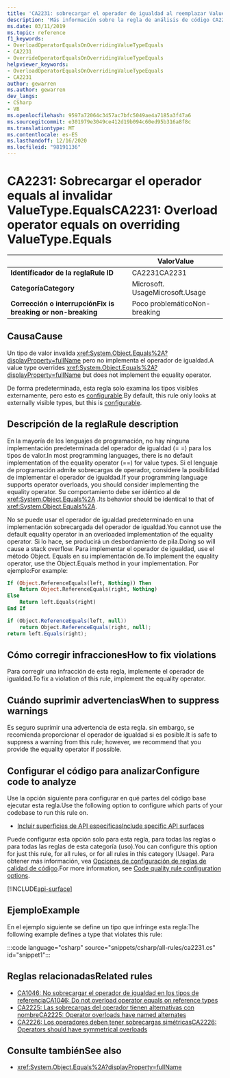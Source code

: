 ```yaml
---
title: 'CA2231: sobrecargar el operador de igualdad al reemplazar ValueType. Equals (análisis de código)'
description: 'Más información sobre la regla de análisis de código CA2231: sobrecargar el operador de igualdad al reemplazar ValueType. Equals'
ms.date: 03/11/2019
ms.topic: reference
f1_keywords:
- OverloadOperatorEqualsOnOverridingValueTypeEquals
- CA2231
- OverrideOperatorEqualsOnOverridingValueTypeEquals
helpviewer_keywords:
- OverloadOperatorEqualsOnOverridingValueTypeEquals
- CA2231
author: gewarren
ms.author: gewarren
dev_langs:
- CSharp
- VB
ms.openlocfilehash: 9597a72064c3457ac7bfc5049ae4a7185a3f47a6
ms.sourcegitcommit: e301979e3049ce412d19b094c60ed95b316a8f8c
ms.translationtype: MT
ms.contentlocale: es-ES
ms.lasthandoff: 12/16/2020
ms.locfileid: "98191136"
---
```

# <a name="ca2231-overload-operator-equals-on-overriding-valuetypeequals"></a><span data-ttu-id="7cb49-103">CA2231: Sobrecargar el operador equals al invalidar ValueType.Equals</span><span class="sxs-lookup"><span data-stu-id="7cb49-103">CA2231: Overload operator equals on overriding ValueType.Equals</span></span>

| | <span data-ttu-id="7cb49-104">Valor</span><span class="sxs-lookup"><span data-stu-id="7cb49-104">Value</span></span> |
|-|-|
| <span data-ttu-id="7cb49-105">**Identificador de la regla**</span><span class="sxs-lookup"><span data-stu-id="7cb49-105">**Rule ID**</span></span> |<span data-ttu-id="7cb49-106">CA2231</span><span class="sxs-lookup"><span data-stu-id="7cb49-106">CA2231</span></span>|
| <span data-ttu-id="7cb49-107">**Categoría**</span><span class="sxs-lookup"><span data-stu-id="7cb49-107">**Category**</span></span> |<span data-ttu-id="7cb49-108">Microsoft. Usage</span><span class="sxs-lookup"><span data-stu-id="7cb49-108">Microsoft.Usage</span></span>|
| <span data-ttu-id="7cb49-109">**Corrección o interrupción**</span><span class="sxs-lookup"><span data-stu-id="7cb49-109">**Fix is breaking or non-breaking**</span></span> |<span data-ttu-id="7cb49-110">Poco problemático</span><span class="sxs-lookup"><span data-stu-id="7cb49-110">Non-breaking</span></span>|

## <a name="cause"></a><span data-ttu-id="7cb49-111">Causa</span><span class="sxs-lookup"><span data-stu-id="7cb49-111">Cause</span></span>

<span data-ttu-id="7cb49-112">Un tipo de valor invalida <xref:System.Object.Equals%2A?displayProperty=fullName> pero no implementa el operador de igualdad.</span><span class="sxs-lookup"><span data-stu-id="7cb49-112">A value type overrides <xref:System.Object.Equals%2A?displayProperty=fullName> but does not implement the equality operator.</span></span>

<span data-ttu-id="7cb49-113">De forma predeterminada, esta regla solo examina los tipos visibles externamente, pero esto es [configurable](#configure-code-to-analyze).</span><span class="sxs-lookup"><span data-stu-id="7cb49-113">By default, this rule only looks at externally visible types, but this is [configurable](#configure-code-to-analyze).</span></span>

## <a name="rule-description"></a><span data-ttu-id="7cb49-114">Descripción de la regla</span><span class="sxs-lookup"><span data-stu-id="7cb49-114">Rule description</span></span>

<span data-ttu-id="7cb49-115">En la mayoría de los lenguajes de programación, no hay ninguna implementación predeterminada del operador de igualdad (= =) para los tipos de valor.</span><span class="sxs-lookup"><span data-stu-id="7cb49-115">In most programming languages, there is no default implementation of the equality operator (==) for value types.</span></span> <span data-ttu-id="7cb49-116">Si el lenguaje de programación admite sobrecargas de operador, considere la posibilidad de implementar el operador de igualdad.</span><span class="sxs-lookup"><span data-stu-id="7cb49-116">If your programming language supports operator overloads, you should consider implementing the equality operator.</span></span> <span data-ttu-id="7cb49-117">Su comportamiento debe ser idéntico al de <xref:System.Object.Equals%2A> .</span><span class="sxs-lookup"><span data-stu-id="7cb49-117">Its behavior should be identical to that of <xref:System.Object.Equals%2A>.</span></span>

<span data-ttu-id="7cb49-118">No se puede usar el operador de igualdad predeterminado en una implementación sobrecargada del operador de igualdad.</span><span class="sxs-lookup"><span data-stu-id="7cb49-118">You cannot use the default equality operator in an overloaded implementation of the equality operator.</span></span> <span data-ttu-id="7cb49-119">Si lo hace, se producirá un desbordamiento de pila.</span><span class="sxs-lookup"><span data-stu-id="7cb49-119">Doing so will cause a stack overflow.</span></span> <span data-ttu-id="7cb49-120">Para implementar el operador de igualdad, use el método Object. Equals en su implementación de.</span><span class="sxs-lookup"><span data-stu-id="7cb49-120">To implement the equality operator, use the Object.Equals method in your implementation.</span></span> <span data-ttu-id="7cb49-121">Por ejemplo:</span><span class="sxs-lookup"><span data-stu-id="7cb49-121">For example:</span></span>

```vb
If (Object.ReferenceEquals(left, Nothing)) Then
    Return Object.ReferenceEquals(right, Nothing)
Else
    Return left.Equals(right)
End If
```

```csharp
if (Object.ReferenceEquals(left, null))
    return Object.ReferenceEquals(right, null);
return left.Equals(right);
```

## <a name="how-to-fix-violations"></a><span data-ttu-id="7cb49-122">Cómo corregir infracciones</span><span class="sxs-lookup"><span data-stu-id="7cb49-122">How to fix violations</span></span>

<span data-ttu-id="7cb49-123">Para corregir una infracción de esta regla, implemente el operador de igualdad.</span><span class="sxs-lookup"><span data-stu-id="7cb49-123">To fix a violation of this rule, implement the equality operator.</span></span>

## <a name="when-to-suppress-warnings"></a><span data-ttu-id="7cb49-124">Cuándo suprimir advertencias</span><span class="sxs-lookup"><span data-stu-id="7cb49-124">When to suppress warnings</span></span>

<span data-ttu-id="7cb49-125">Es seguro suprimir una advertencia de esta regla. sin embargo, se recomienda proporcionar el operador de igualdad si es posible.</span><span class="sxs-lookup"><span data-stu-id="7cb49-125">It is safe to suppress a warning from this rule; however, we recommend that you provide the equality operator if possible.</span></span>

## <a name="configure-code-to-analyze"></a><span data-ttu-id="7cb49-126">Configurar el código para analizar</span><span class="sxs-lookup"><span data-stu-id="7cb49-126">Configure code to analyze</span></span>

<span data-ttu-id="7cb49-127">Use la opción siguiente para configurar en qué partes del código base ejecutar esta regla.</span><span class="sxs-lookup"><span data-stu-id="7cb49-127">Use the following option to configure which parts of your codebase to run this rule on.</span></span>

- [<span data-ttu-id="7cb49-128">Incluir superficies de API específicas</span><span class="sxs-lookup"><span data-stu-id="7cb49-128">Include specific API surfaces</span></span>](#include-specific-api-surfaces)

<span data-ttu-id="7cb49-129">Puede configurar esta opción solo para esta regla, para todas las reglas o para todas las reglas de esta categoría (uso).</span><span class="sxs-lookup"><span data-stu-id="7cb49-129">You can configure this option for just this rule, for all rules, or for all rules in this category (Usage).</span></span> <span data-ttu-id="7cb49-130">Para obtener más información, vea [Opciones de configuración de reglas de calidad de código](../code-quality-rule-options.md).</span><span class="sxs-lookup"><span data-stu-id="7cb49-130">For more information, see [Code quality rule configuration options](../code-quality-rule-options.md).</span></span>

[!INCLUDE[api-surface](~/includes/code-analysis/api-surface.md)]

## <a name="example"></a><span data-ttu-id="7cb49-131">Ejemplo</span><span class="sxs-lookup"><span data-stu-id="7cb49-131">Example</span></span>

<span data-ttu-id="7cb49-132">En el ejemplo siguiente se define un tipo que infringe esta regla:</span><span class="sxs-lookup"><span data-stu-id="7cb49-132">The following example defines a type that violates this rule:</span></span>

:::code language="csharp" source="snippets/csharp/all-rules/ca2231.cs" id="snippet1":::

## <a name="related-rules"></a><span data-ttu-id="7cb49-133">Reglas relacionadas</span><span class="sxs-lookup"><span data-stu-id="7cb49-133">Related rules</span></span>

- [<span data-ttu-id="7cb49-134">CA1046: No sobrecargar el operador de igualdad en los tipos de referencia</span><span class="sxs-lookup"><span data-stu-id="7cb49-134">CA1046: Do not overload operator equals on reference types</span></span>](ca1046.md)
- [<span data-ttu-id="7cb49-135">CA2225: Las sobrecargas del operador tienen alternativas con nombre</span><span class="sxs-lookup"><span data-stu-id="7cb49-135">CA2225: Operator overloads have named alternates</span></span>](ca2225.md)
- [<span data-ttu-id="7cb49-136">CA2226: Los operadores deben tener sobrecargas simétricas</span><span class="sxs-lookup"><span data-stu-id="7cb49-136">CA2226: Operators should have symmetrical overloads</span></span>](ca2226.md)

## <a name="see-also"></a><span data-ttu-id="7cb49-137">Consulte también</span><span class="sxs-lookup"><span data-stu-id="7cb49-137">See also</span></span>

- <xref:System.Object.Equals%2A?displayProperty=fullName>
